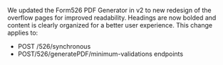 We updated the Form526 PDF Generator in v2 to new redesign of the overflow pages for improved readability. Headings are now bolded and content is clearly organized for a better user experience. This change applies to:
- POST /526/synchronous
- POST/526/generatePDF/minimum-validations endpoints
